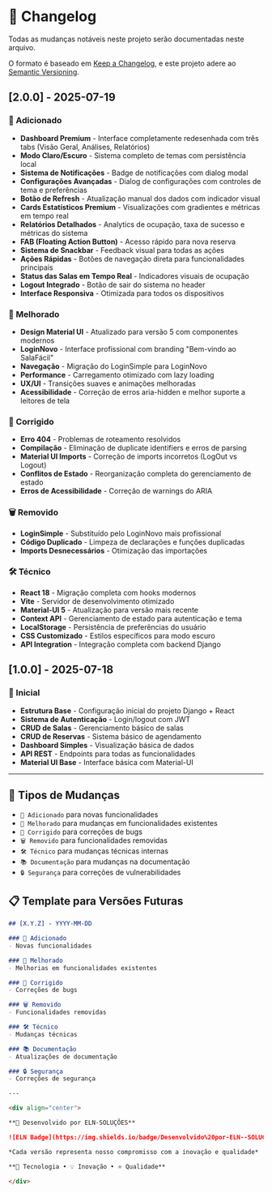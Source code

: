 # 📝 Changelog

Todas as mudanças notáveis neste projeto serão documentadas neste arquivo.

O formato é baseado em [Keep a Changelog](https://keepachangelog.com/pt-BR/1.0.0/),
e este projeto adere ao [Semantic Versioning](https://semver.org/lang/pt-BR/).

## [2.0.0] - 2025-07-19

### 🎉 Adicionado
- **Dashboard Premium** - Interface completamente redesenhada com três tabs (Visão Geral, Análises, Relatórios)
- **Modo Claro/Escuro** - Sistema completo de temas com persistência local
- **Sistema de Notificações** - Badge de notificações com dialog modal
- **Configurações Avançadas** - Dialog de configurações com controles de tema e preferências
- **Botão de Refresh** - Atualização manual dos dados com indicador visual
- **Cards Estatísticos Premium** - Visualizações com gradientes e métricas em tempo real
- **Relatórios Detalhados** - Analytics de ocupação, taxa de sucesso e métricas do sistema
- **FAB (Floating Action Button)** - Acesso rápido para nova reserva
- **Sistema de Snackbar** - Feedback visual para todas as ações
- **Ações Rápidas** - Botões de navegação direta para funcionalidades principais
- **Status das Salas em Tempo Real** - Indicadores visuais de ocupação
- **Logout Integrado** - Botão de sair do sistema no header
- **Interface Responsiva** - Otimizada para todos os dispositivos

### 🎨 Melhorado
- **Design Material UI** - Atualizado para versão 5 com componentes modernos
- **LoginNovo** - Interface profissional com branding "Bem-vindo ao SalaFácil"
- **Navegação** - Migração do LoginSimple para LoginNovo
- **Performance** - Carregamento otimizado com lazy loading
- **UX/UI** - Transições suaves e animações melhoradas
- **Acessibilidade** - Correção de erros aria-hidden e melhor suporte a leitores de tela

### 🔧 Corrigido
- **Erro 404** - Problemas de roteamento resolvidos
- **Compilação** - Eliminação de duplicate identifiers e erros de parsing
- **Material UI Imports** - Correção de imports incorretos (LogOut vs Logout)
- **Conflitos de Estado** - Reorganização completa do gerenciamento de estado
- **Erros de Acessibilidade** - Correção de warnings do ARIA

### 🗑️ Removido
- **LoginSimple** - Substituído pelo LoginNovo mais profissional
- **Código Duplicado** - Limpeza de declarações e funções duplicadas
- **Imports Desnecessários** - Otimização das importações

### 🛠️ Técnico
- **React 18** - Migração completa com hooks modernos
- **Vite** - Servidor de desenvolvimento otimizado
- **Material-UI 5** - Atualização para versão mais recente
- **Context API** - Gerenciamento de estado para autenticação e tema
- **LocalStorage** - Persistência de preferências do usuário
- **CSS Customizado** - Estilos específicos para modo escuro
- **API Integration** - Integração completa com backend Django

## [1.0.0] - 2025-07-18

### 🎉 Inicial
- **Estrutura Base** - Configuração inicial do projeto Django + React
- **Sistema de Autenticação** - Login/logout com JWT
- **CRUD de Salas** - Gerenciamento básico de salas
- **CRUD de Reservas** - Sistema básico de agendamento
- **Dashboard Simples** - Visualização básica de dados
- **API REST** - Endpoints para todas as funcionalidades
- **Material UI Base** - Interface básica com Material-UI

---

## 🔄 Tipos de Mudanças
- `🎉 Adicionado` para novas funcionalidades
- `🎨 Melhorado` para mudanças em funcionalidades existentes
- `🔧 Corrigido` para correções de bugs
- `🗑️ Removido` para funcionalidades removidas
- `🛠️ Técnico` para mudanças técnicas internas
- `📚 Documentação` para mudanças na documentação
- `🔒 Segurança` para correções de vulnerabilidades

## 📋 Template para Versões Futuras

```markdown
## [X.Y.Z] - YYYY-MM-DD

### 🎉 Adicionado
- Novas funcionalidades

### 🎨 Melhorado
- Melhorias em funcionalidades existentes

### 🔧 Corrigido
- Correções de bugs

### 🗑️ Removido
- Funcionalidades removidas

### 🛠️ Técnico
- Mudanças técnicas

### 📚 Documentação
- Atualizações de documentação

### 🔒 Segurança
- Correções de segurança

---

<div align="center">

**📝 Desenvolvido por ELN-SOLUÇÕES**

![ELN Badge](https://img.shields.io/badge/Desenvolvido%20por-ELN--SOLUÇÕES-blue?style=for-the-badge&logo=github)

*Cada versão representa nosso compromisso com a inovação e qualidade*

**🚀 Tecnologia • 💡 Inovação • ⭐ Qualidade**

</div>
```
